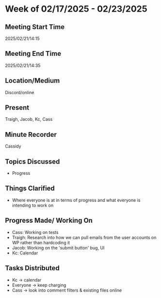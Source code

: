# Week of 02/17/2025 - 02/23/2025

## Meeting Start Time

2025/02/21/14:15

## Meeting End Time

2025/02/21/14:35

## Location/Medium

Discord/online

## Present

Traigh, Jacob, Kc, Cass

## Minute Recorder

Cassidy

## Topics Discussed

- Progress

## Things Clarified

- Where everyone is at in terms of progress and what everyone is intending to work on

## Progress Made/ Working On

- Cass: Working on tests 
- Traigh: Research into how we can pull emails from the user accounts on WP rather than hardcoding it
- Jacob: Working on the 'submit button' bug, UI
- Kc: Calendar

## Tasks Distributed

- Kc -> calendar
- Everyone -> keep charging
- Cass -> look into comment filters & existing files online

